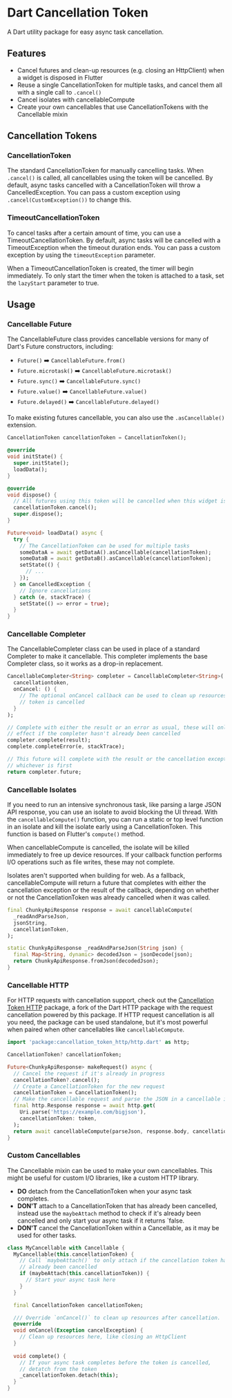 # Dart Cancellation Token

A Dart utility package for easy async task cancellation.


## Features

* Cancel futures and clean-up resources (e.g. closing an HttpClient) when a widget is disposed in Flutter
* Reuse a single CancellationToken for multiple tasks, and cancel them all with a single call to `.cancel()`
* Cancel isolates with cancellableCompute
* Create your own cancellables that use CancellationTokens with the Cancellable mixin


## Cancellation Tokens

### CancellationToken

The standard CancellationToken for manually cancelling tasks. When `.cancel()` is called, all cancellables using the token will be cancelled. By default, async tasks cancelled with a CancellationToken will throw a CancelledException. You can pass a custom exception using `.cancel(CustomException())` to change this.

### TimeoutCancellationToken

To cancel tasks after a certain amount of time, you can use a TimeoutCancellationToken. By default, async tasks will be cancelled with a TimeoutException when the timeout duration ends. You can pass a custom exception by using the `timeoutException` parameter. 

When a TimeoutCancellationToken is created, the timer will begin immediately. To only start the timer when the token is attached to a task, set the `lazyStart` parameter to true.


## Usage

### Cancellable Future

The CancellableFuture class provides cancellable versions for many of Dart's Future constructors, including:
* `Future()` ➡️ `CancellableFuture.from()`
* `Future.microtask()` ➡️ `CancellableFuture.microtask()`
* `Future.sync()` ➡️ `CancellableFuture.sync()`
* `Future.value()` ➡️ `CancellableFuture.value()`
* `Future.delayed()` ➡️ `CancellableFuture.delayed()`

To make existing futures cancellable, you can also use the `.asCancellable()` extension.

```dart
CancellationToken cancellationToken = CancellationToken();

@override
void initState() {
  super.initState();
  loadData();
}

@override
void dispose() {
  // All futures using this token will be cancelled when this widget is disposed
  cancellationToken.cancel();
  super.dispose();
}

Future<void> loadData() async {
  try {
    // The CancellationToken can be used for multiple tasks
    someDataA = await getDataA().asCancellable(cancellationToken);
    someDataB = await getDataB().asCancellable(cancellationToken);
    setState(() {
      // ...
    });
  } on CancelledException {
    // Ignore cancellations
  } catch (e, stackTrace) {
    setState(() => error = true);
  }
}
```

### Cancellable Completer

The CancellableCompleter class can be used in place of a standard Completer to make it cancellable. This completer implements the base Completer class, so it works as a drop-in replacement.

```dart
CancellableCompleter<String> completer = CancellableCompleter<String>(
  cancellationtoken, 
  onCancel: () {
    // The optional onCancel callback can be used to clean up resources when the 
    // token is cancelled
  }
);

// Complete with either the result or an error as usual, these will only have an 
// effect if the completer hasn't already been cancelled
completer.complete(result);
complete.completeError(e, stackTrace);

// This future will complete with the result or the cancellation exception, 
// whichever is first
return completer.future;
```

### Cancellable Isolates

If you need to run an intensive synchronous task, like parsing a large JSON API response, you can use an isolate to avoid blocking the UI thread. With the `cancellableCompute()` function, you can run a static or top level function in an isolate and kill the isolate early using a CancellationToken. This function is based on Flutter's `compute()` method.

When cancellableCompute is cancelled, the isolate will be killed immediately to free up device resources. If your callback function performs I/O operations such as file writes, these may not complete.

Isolates aren't supported when building for web. As a fallback, cancellableCompute will return a future that completes with either the cancellation exception or the result of the callback, depending on whether or not the CancellationToken was already cancelled when it was called. 

```dart
final ChunkyApiResponse response = await cancellableCompute(
  _readAndParseJson,
  jsonString,
  cancellationToken,
);

static ChunkyApiResponse _readAndParseJson(String json) {
  final Map<String, dynamic> decodedJson = jsonDecode(json);
  return ChunkyApiResponse.fromJson(decodedJson);
}
```

### Cancellable HTTP

For HTTP requests with cancellation support, check out the [Cancellation Token HTTP](https://pub.dev/packages/cancellation_token_http) package, a fork of the Dart HTTP package with the request cancellation powered by this package. If HTTP request cancellation is all you need, the package can be used standalone, but it's most powerful when paired when other cancellables like `cancellableCompute`.

```dart
import 'package:cancellation_token_http/http.dart' as http;

CancellationToken? cancellationToken;

Future<ChunkyApiResponse> makeRequest() async {
  // Cancel the request if it's already in progress
  cancellationToken?.cancel();
  // Create a CancellationToken for the new request
  cancellationToken = CancellationToken();
  // Make the cancellable request and parse the JSON in a cancellable isolate
  final http.Response response = await http.get(
    Uri.parse('https://example.com/bigjson'),
    cancellationToken: token,
  );
  return await cancellableCompute(parseJson, response.body, cancellationToken);
}
```

### Custom Cancellables

The Cancellable mixin can be used to make your own cancellables. This might be useful for custom I/O libraries, like a custom HTTP library.

* **DO** detach from the CancellationToken when your async task completes.
* **DON'T** attach to a CancellationToken that has already been cancelled, instead use the `maybeAttach` method to check if it's already been cancelled and only start your async task if it returns `false.
* **DON'T** cancel the CancellationToken within a Cancellable, as it may be used for other tasks.

```dart
class MyCancellable with Cancellable {
  MyCancellable(this.cancellationToken) {
    // Call `maybeAttach()` to only attach if the cancellation token hasn't 
    // already been cancelled
    if (maybeAttach(this.cancellationToken)) {
      // Start your async task here
    }
  }

  final CancellationToken cancellationToken;

  /// Override `onCancel()` to clean up resources after cancellation.
  @override
  void onCancel(Exception cancelException) {
    // Clean up resources here, like closing an HttpClient
  }
  
  void complete() {
    // If your async task completes before the token is cancelled, 
    // detatch from the token
    _cancellationToken.detach(this);
  }
}

```